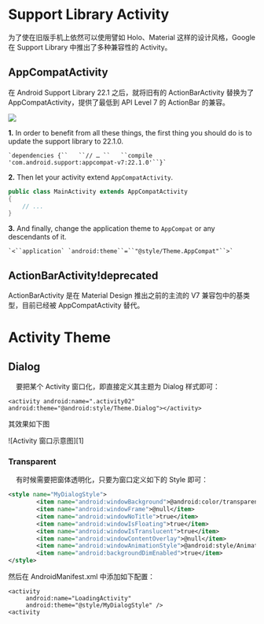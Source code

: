 

# Support Library Activity

为了使在旧版手机上依然可以使用譬如 Holo、Material 这样的设计风格，Google 在 Support Library 中推出了多种兼容性的 Activity。

## AppCompatActivity

在 Android Support Library 22.1 之后，就将旧有的 ActionBarActivity 替换为了 AppCompatActivity，提供了最低到 API Level 7 的 ActionBar 的兼容。

![](https://androidresearch.files.wordpress.com/2015/04/android-support-22.png)

**1.** In order to benefit from all these things, the first thing you should do is to update the support library to 22.1.0.

```
`dependencies {``   ``// … ``   ``compile 'com.android.support:appcompat-v7:22.1.0'``}`
```

**2.** Then let your activity extend `AppCompatActivity`.

```java
public class MainActivity extends AppCompatActivity
{
	// ...
}
```

**3.** And finally, change the application theme to `AppCompat` or any descendants of it.

```
`<``application` `android:theme``=``"@style/Theme.AppCompat"``>`
```

## ActionBarActivity!deprecated

ActionBarActivity 是在 Material Design 推出之前的主流的 V7 兼容包中的基类型，目前已经被 AppCompatActivity 替代。

# Activity Theme

## Dialog

&nbsp;&nbsp;&nbsp;&nbsp;要把某个 Activity 窗口化，即直接定义其主题为 Dialog 样式即可：

```
<activity android:name=".activity02"
android:theme="@android:style/Theme.Dialog"></activity>
```

其效果如下图

![Activity 窗口示意图][1]

### Transparent

&nbsp;&nbsp;&nbsp;&nbsp;有时候需要把窗体透明化，只要为窗口定义如下的 Style 即可：

```xml
<style name="MyDialogStyle">
        <item name="android:windowBackground">@android:color/transparent</item>
        <item name="android:windowFrame">@null</item>
        <item name="android:windowNoTitle">true</item>
        <item name="android:windowIsFloating">true</item>
        <item name="android:windowIsTranslucent">true</item>
        <item name="android:windowContentOverlay">@null</item>
        <item name="android:windowAnimationStyle">@android:style/Animation.Dialog</item>
        <item name="android:backgroundDimEnabled">true</item>
</style>
```

然后在 AndroidManifest.xml 中添加如下配置：

```
<activity
     android:name="LoadingActivity"
     android:theme="@style/MyDialogStyle" />
<activity
```

